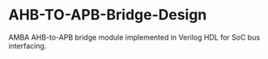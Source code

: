 # AHB-TO-APB-Bridge-Design
AMBA AHB-to-APB bridge module implemented in Verilog HDL for SoC bus interfacing.
